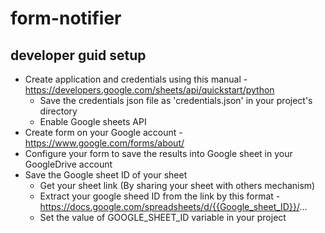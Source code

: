 # form-notifier

## developer guid setup
- Create application and credentials using this manual - https://developers.google.com/sheets/api/quickstart/python
	- Save the credentials json file as 'credentials.json' in your project's directory
	- Enable Google sheets API
- Create form on your Google account - https://www.google.com/forms/about/
- Configure your form to save the results into Google sheet in your GoogleDrive account
- Save the Google sheet ID of your sheet
	- Get your sheet link (By sharing your sheet with others mechanism)
	- Extract your google sheed ID from the link by this format - https://docs.google.com/spreadsheets/d/{{Google_sheet_ID}}/...
	- Set the value of GOOGLE_SHEET_ID variable in your project
